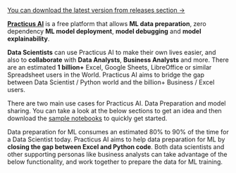 [You can download the latest version from releases section ->](https://github.com/practicusai/app/releases/tag/latest)

[**Practicus AI**](https://practicus.ai) is a free platform that allows **ML data preparation**, zero dependency **ML model deployment**, **model debugging** and **model explainability**. 

**Data Scientists** can use Practicus AI to make their own lives easier, and also to **collaborate** with **Data Analysts**, **Business Analysts** and more. There are an estimated **1 billion+** Excel, Google Sheets, LibreOffice or similar Spreadsheet users in the World. Practicus AI aims to bridge the gap between Data Scientist / Python world and the billion+ Business / Excel users.  

There are two main use cases for Practicus AI. Data Preparation and model sharing. You can take a look at the below sections to get an idea and then download the <a href="https://practicusai.github.io/samples/" target="_blank">sample notebooks</a> to quickly get started. 

Data preparation for ML consumes an estimated 80% to 90% of the time for a Data Scientist today. Practicus AI aims to help data preparation for ML by **closing the gap between Excel and Python code**. Both data scientists and other supporting personas like business analysts can take advantage of the below functionality, and work together to prepare the data for ML training. 
